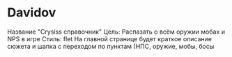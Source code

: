 # Davidov
Название "Crysiss справочник"
Цель: Распазать о всём оружии мобах и NPS в игре
Стиль: flet
На главной странице будет краткое описание сюжета и шапка с переходом по пунктам (НПС, оружие, мобы, босы
